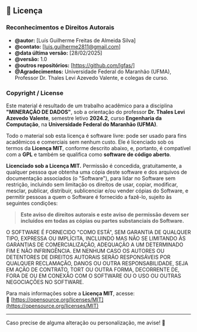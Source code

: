 ## 📜 Licença  

### **Reconhecimentos e Direitos Autorais**  

- **@autor:** [Luís Guilherme Freitas de Almeida Silva]  
- **@contato:** [luis.guilherme2811@gmail.com]  
- **@data última versão:** [28/02/2025]  
- **@versão:** 1.0  
- **@outros repositórios:** [https://github.com/lgfas/]  
- **@Agradecimentos:** Universidade Federal do Maranhão (UFMA), Professor Dr. Thales Levi Azevedo Valente, e colegas de curso.  

### **Copyright / License**  

Este material é resultado de um trabalho acadêmico para a disciplina **"MINERAÇÃO DE DADOS"**, sob a orientação do professor **Dr. Thales Levi Azevedo Valente**, semestre letivo **2024.2**, curso **Engenharia da Computação**, na **Universidade Federal do Maranhão (UFMA)**.  

Todo o material sob esta licença é software livre: pode ser usado para fins acadêmicos e comerciais sem nenhum custo. Ele é licenciado sob os termos da **Licença MIT**, conforme descrito abaixo, e, portanto, é compatível com a **GPL** e também se qualifica como **software de código aberto**.  

**Licenciado sob a Licença MIT.** Permissão é concedida, gratuitamente, a qualquer pessoa que obtenha uma cópia deste software e dos arquivos de documentação associados (o "Software"), para lidar no Software sem restrição, incluindo sem limitação os direitos de usar, copiar, modificar, mesclar, publicar, distribuir, sublicenciar e/ou vender cópias do Software, e permitir pessoas a quem o Software é fornecido a fazê-lo, sujeito às seguintes condições:  

> **Este aviso de direitos autorais e este aviso de permissão devem ser incluídos em todas as cópias ou partes substanciais do Software.**  

O SOFTWARE É FORNECIDO "COMO ESTÁ", SEM GARANTIA DE QUALQUER TIPO, EXPRESSA OU IMPLÍCITA, INCLUINDO MAS NÃO SE LIMITANDO ÀS GARANTIAS DE COMERCIALIZAÇÃO, ADEQUAÇÃO A UM DETERMINADO FIM E NÃO INFRINGÊNCIA. EM NENHUM CASO OS AUTORES OU DETENTORES DE DIREITOS AUTORAIS SERÃO RESPONSÁVEIS POR QUALQUER RECLAMAÇÃO, DANOS OU OUTRA RESPONSABILIDADE, SEJA EM AÇÃO DE CONTRATO, TORT OU OUTRA FORMA, DECORRENTE DE, FORA DE OU EM CONEXÃO COM O SOFTWARE OU O USO OU OUTRAS NEGOCIAÇÕES NO SOFTWARE.  

Para mais informações sobre a **Licença MIT**, acesse:  
🔗 [https://opensource.org/licenses/MIT](https://opensource.org/licenses/MIT)  

---

Caso precise de alguma alteração ou personalização, me avise! 🚀
